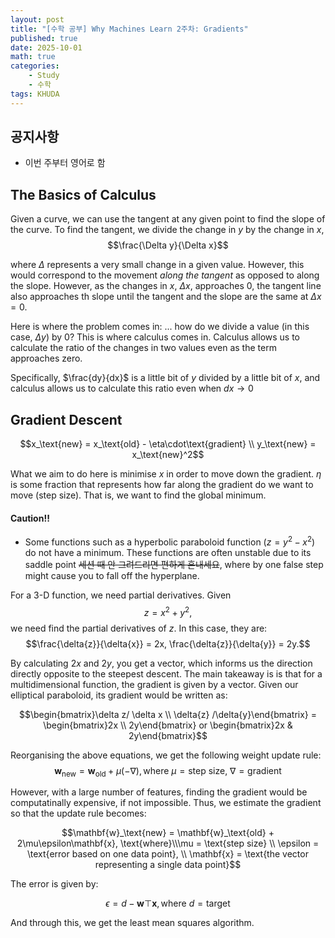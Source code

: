 ```yaml
---
layout: post
title: "[수학 공부] Why Machines Learn 2주차: Gradients"
published: true
date: 2025-10-01
math: true
categories: 
    - Study
    - 수학
tags: KHUDA
---
```


## 공지사항
* 이번 주부터 영어로 함

## The Basics of Calculus

Given a curve, we can use the tangent at any given point to find the slope of the curve. To find the tangent, we divide the change in $y$ by the change in $x$, 
$$\frac{\Delta y}{\Delta x}$$

where $\Delta$ represents a very small change in a given value. However, this would correspond to the movement _along the tangent_ as opposed to along the slope. However, as the changes in $x$, $\Delta x$, approaches 0, the tangent line also approaches th slope until the tangent and the slope are the same at $\Delta x = 0$. 

Here is where the problem comes in: ... how do we divide a value (in this case, $\Delta y$) by 0? This is where calculus comes in. Calculus allows us to calculate the ratio of the changes in two values even as the term approaches zero.

Specifically, $\frac{dy}{dx}$ is a little bit of $y$ divided by a little bit of $x$, and calculus allows us to calculate this ratio even when $dx \rightarrow 0$

## Gradient Descent

$$x_\text{new} = x_\text{old} - \eta\cdot\text{gradient} \\ y_\text{new} = x_\text{new}^2$$

What we aim to do here is minimise $x$ in order to move down the gradient. $\eta$ is some fraction that represents how far along the gradient do we want to move (step size). That is, we want to find the global minimum.

#### Caution!!
* Some functions such as a hyperbolic paraboloid function ($z = y^2 - x^2$) do not have a minimum. These functions are often unstable due to its saddle point ~~세션 때 안 그려드리면 편하게 혼내세요~~, where by one false step might cause you to fall off the hyperplane. 

For a 3-D function, we need partial derivatives. Given $$z = x^2 + y^2,$$ we need find the partial derivatives of $z$. In this case, they are: $$\frac{\delta{z}}{\delta{x}} = 2x, \frac{\delta{z}}{\delta{y}} = 2y.$$

By calculating $2x$ and $2y$, you get a vector, which informs us the direction directly opposite to the steepest descent. The main takeaway is is that for a multidimensional function, the gradient is given by a vector. Given our elliptical paraboloid, its gradient would be written as: 

$$\begin{bmatrix}\delta z/ \delta x \\ \delta{z} /\delta{y}\end{bmatrix} = \begin{bmatrix}2x \\ 2y\end{bmatrix} or \begin{bmatrix}2x & 2y\end{bmatrix}$$


Reorganising the above equations, we get the following weight update rule: $$\mathbf{w}_\text{new} = \mathbf{w}_\text{old} + \mu (-\nabla), \text{where } \mu = \text{step size, } \nabla=\text{gradient}$$

However, with a large number of features, finding the gradient would be computatinally expensive, if not impossible. Thus, we estimate the gradient so that the update rule becomes: 

$$\mathbf{w}_\text{new} = \mathbf{w}_\text{old} + 2\mu\epsilon\mathbf{x}, \text{where}\\\mu = \text{step size} \\ \epsilon = \text{error based on one data point}, \\ \mathbf{x} = \text{the vector representing a single data point}$$

The error is given by:

$$\epsilon = d - \mathbf{w}\top\mathbf{x}, \text{where } d = \text{target}$$

And through this, we get the least mean squares algorithm.